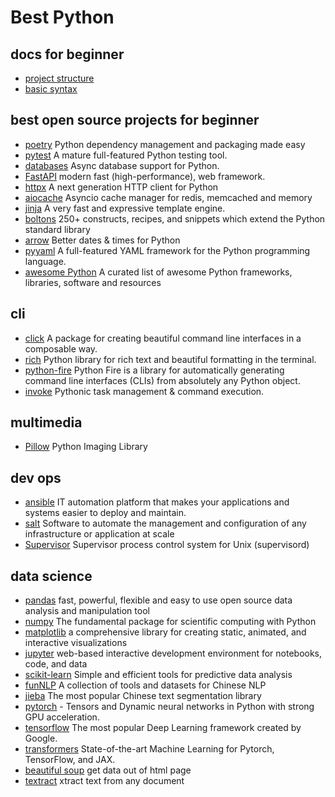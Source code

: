 # Best Python

## docs for beginner
* [project structure](./docs/structure.md)
* [basic syntax](./docs/syntax.md)

## best open source projects for beginner
* [poetry](https://python-poetry.org/) Python dependency management and packaging made easy 
* [pytest](https://www.pytest.org/) A mature full-featured Python testing tool.
* [databases](https://www.encode.io/databases/) Async database support for Python.
* [FastAPI](https://fastapi.tiangolo.com/) modern fast (high-performance), web framework. 
* [httpx](https://www.python-httpx.org/) A next generation HTTP client for Python
* [aiocache](http://aiocache.readthedocs.io/) Asyncio cache manager for redis, memcached and memory
* [jinja](https://jinja.palletsprojects.com/) A very fast and expressive template engine.
* [boltons](https://boltons.readthedocs.org/) 250+ constructs, recipes, and snippets which extend the Python standard library
* [arrow](https://github.com/arrow-py/arrow) Better dates & times for Python
* [pyyaml](https://pyyaml.org/) A full-featured YAML framework for the Python programming language.
* [awesome Python](https://awesome-python.com/) A curated list of awesome Python frameworks, libraries, software and resources

## cli
* [click](http://click.pocoo.org/dev/) A package for creating beautiful command line interfaces in a composable way.
* [rich](https://github.com/willmcgugan/rich) Python library for rich text and beautiful formatting in the terminal.
* [python-fire](https://github.com/google/python-fire) Python Fire is a library for automatically generating command line interfaces (CLIs) from absolutely any Python object.
* [invoke](pyinvoke.org) Pythonic task management & command execution.

## multimedia
* [Pillow](https://python-pillow.org/) Python Imaging Library

## dev ops
* [ansible](https://www.ansible.com/) IT automation platform that makes your applications and systems easier to deploy and maintain.
* [salt](https://repo.saltproject.io/) Software to automate the management and configuration of any infrastructure or application at scale
* [Supervisor](http://supervisord.org/) Supervisor process control system for Unix (supervisord)


## data science
* [pandas](https://pandas.pydata.org/) fast, powerful, flexible and easy to use open source data analysis and manipulation tool
* [numpy](https://numpy.org/) The fundamental package for scientific computing with Python
* [matplotlib](https://matplotlib.org/) a comprehensive library for creating static, animated, and interactive visualizations
* [jupyter](https://jupyter.org/) web-based interactive development environment for notebooks, code, and data
* [scikit-learn](https://scikit-learn.org/) Simple and efficient tools for predictive data analysis
* [funNLP](https://github.com/fighting41love/funNLP) A collection of tools and datasets for Chinese NLP
* [jieba](https://github.com/fxsjy/jieba) The most popular Chinese text segmentation library
* [pytorch](https://github.com/pytorch/pytorch) - Tensors and Dynamic neural networks in Python with strong GPU acceleration.
* [tensorflow](https://github.com/tensorflow/tensorflow)  The most popular Deep Learning framework created by Google.
* [transformers](https://github.com/huggingface/transformers) State-of-the-art Machine Learning for Pytorch, TensorFlow, and JAX.
* [beautiful soup](https://www.crummy.com/software/BeautifulSoup/) get data out of html page
* [textract](https://github.com/deanmalmgren/textract) xtract text from any document

